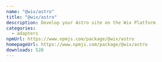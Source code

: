 ```yaml
---
name: "@wix/astro"
title: "@wix/astro"
description: Develop your Astro site on the Wix Platform
categories:
  - adapters
npmUrl: https://www.npmjs.com/package/@wix/astro
homepageUrl: https://www.npmjs.com/package/@wix/astro
downloads: 528
---
```


